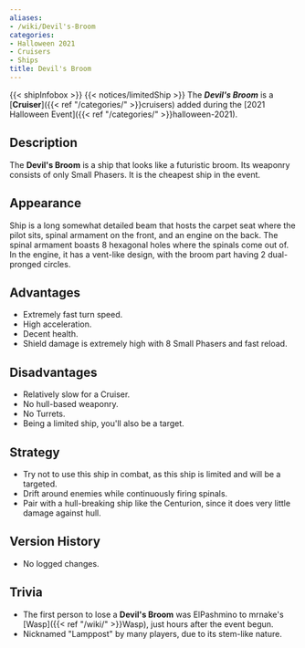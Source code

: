 ```yaml
---
aliases:
- /wiki/Devil's-Broom
categories:
- Halloween 2021
- Cruisers
- Ships
title: Devil's Broom
---
```


{{< shipInfobox >}} {{< notices/limitedShip >}} The **_Devil's Broom_** is a [**Cruiser**]({{< ref "/categories/" >}}cruisers) added during the [2021 Halloween Event]({{< ref "/categories/" >}}halloween-2021).

## Description

The **Devil's Broom** is a ship that looks like a futuristic broom. Its weaponry consists of only Small Phasers. It is the cheapest ship in the event.

## Appearance

Ship is a long somewhat detailed beam that hosts the carpet seat where the pilot sits, spinal armament on the front, and an engine on the back. The spinal armament boasts 8 hexagonal holes where the spinals come out of. In the engine, it has a vent-like design, with the broom part having 2 dual-pronged circles.

## Advantages

- Extremely fast turn speed.
- High acceleration.
- Decent health.
- Shield damage is extremely high with 8 Small Phasers and fast reload.

## Disadvantages

- Relatively slow for a Cruiser.
- No hull-based weaponry.
- No Turrets.
- Being a limited ship, you'll also be a target.

## Strategy

- Try not to use this ship in combat, as this ship is limited and will be a targeted.
- Drift around enemies while continuously firing spinals.
- Pair with a hull-breaking ship like the Centurion, since it does very little damage against hull.

## Version History 

- No logged changes.

## Trivia

- The first person to lose a **Devil's Broom** was ElPashmino to mrnake's [Wasp]({{< ref "/wiki/" >}}Wasp), just hours after the event begun.
- Nicknamed "Lamppost" by many players, due to its stem-like nature.